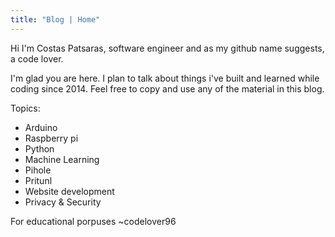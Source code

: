 ```yaml
---
title: "Blog | Home"
---
```

Hi I'm Costas Patsaras, software engineer and as my github name suggests, a code lover.

I'm glad you are here. I plan to talk about things i've built and learned while coding since 2014.
Feel free to copy and use any of the material in this blog.

Topics:
* Arduino
* Raspberry pi
* Python
* Machine Learning
* Pihole
* Pritunl
* Website development
* Privacy & Security

For educational porpuses
~codelover96
